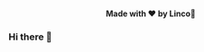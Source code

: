 <h4 align="center">Made with ❤️ by <a href="https://linklinco.github.io" style="text-decoration:none">Linco</a>🎉</h4>

### Hi there 👋
